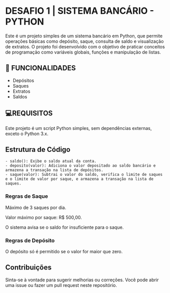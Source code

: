 
# DESAFIO 1 | SISTEMA BANCÁRIO - PYTHON

Este é um projeto simples de um sistema bancário em Python, que permite operações básicas como depósito, saque, consulta de saldo e visualização de extratos. O projeto foi desenvolvido com o objetivo de praticar conceitos de programação como variáveis globais, funções e manipulação de listas.

## 🔧 FUNCIONALIDADES

- Depósitos
- Saques
- Extratos
- Saldos

## 💻REQUISITOS

Este projeto é um script Python simples, sem dependências externas, exceto o Python 3.x.

## Estrutura de Código


```
- saldo(): Exibe o saldo atual da conta.
- deposito(valor): Adiciona o valor depositado ao saldo bancário e armazena a transação na lista de depósitos.
- saque(valor): Subtrai o valor do saldo, verifica o limite de saques e o limite de valor por saque, e armazena a transação na lista de saques.

```
### Regras de Saque
Máximo de 3 saques por dia.

Valor máximo por saque: R$ 500,00.

O sistema avisa se o saldo for insuficiente para o saque.

### Regras de Depósito
O depósito só é permitido se o valor for maior que zero.

## Contribuições
Sinta-se à vontade para sugerir melhorias ou correções. Você pode abrir uma issue ou fazer um pull request neste repositório.
